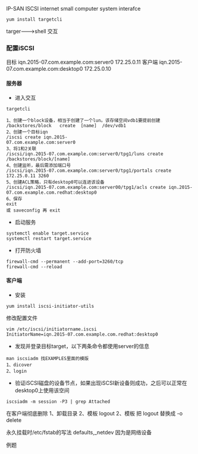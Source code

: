 IP-SAN ISCSI internet small computer system interafce

```
yum install targetcli
```

targer--->shell 交互

### 配置iSCSI
目标 iqn.2015-07.com.example.com:server0 172.25.0.11
客户端 iqn.2015-07.com.example.com:desktop0 172.25.0.10
#### 服务器
* 进入交互
```
targetcli
```
```
1、创建一个block设备，相当于创建了一个lun。该存储空间vdb1要提前创建
/backstores/block   create  [name]  /dev/vdb1
2、创建一个目标iqn
/iscsi create iqn.2015-
07.com.example.com:server0
3、将1和2关联
/iscsi/iqn.2015-07.com.example.com:server0/tpg1/luns create /backstores/block/[name]
4、创建监听，最后需添加端口号
/iscsi/iqn.2015-07.com.example.com:server0/tpg1/portals create 172.25.0.11 3260
5、创建ACL策略，只有desktop0可以连进该设备
/iscsi/iqn.2015-07.com.example.com:server00/tpg1/acls create iqn.2015-07.com.example.com.redhat:desktop0
6、保存
exit
或 saveconfig 再 exit
```
* 启动服务
```
systemctl enable target.service
systemctl restart target.service
```
* 打开防火墙
```
firewall-cmd --permanent --add-port=3260/tcp
firewall-cmd --reload
```



#### 客户端
* 安装
```
yum install iscsi-initiator-utils
```
修改配置文件
```
vim /etc/iscsi/initiatorname.iscsi
InitiatorName=iqn.2015-07.com.example.com.redhat:desktop0
```
* 发现并登录目标target，以下两条命令都使用server的信息
```
man iscsiadm 找EXAMPLES里面的模版
1、dicover
2、login
```
* 验证iSCSI磁盘的设备节点，如果出现iSCSI新设备则成功，之后可以正常在desktop0上使用该空间
```
iscsiadm -m session -P3 | grep Attached
```


在客户端彻底删除
1、卸载目录
2、模板 logout
2、模板 把 logout 替换成 -o delete


永久挂载时/etc/fstab的写法
defaults,\_netdev 因为是网络设备

例题

